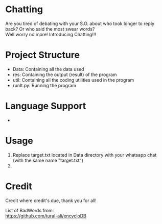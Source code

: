 # Chatting

Are you tired of debating with your S.O. about who took longer to reply back? Or who said the most swear words?<br>
Well worry no more! Introducing Chatting!!!

# Project Structure
* Data: Containing all the data used
* res: Containing the output (result) of the program
* util: Containing all the coding utilities used in the program
* runIt.py: Running the program

# Language Support
*

# Usage
1. Replace target.txt located in Data directory with your whatsapp chat (with the same name "target.txt")
2. 

# Credit
Credit where credit's due, thank you for all!

List of BadWords from: <br>
https://github.com/tural-ali/encycloDB
